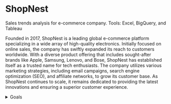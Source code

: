 # ShopNest
Sales trends analysis for e-commerce company. Tools: Excel, BigQuery, and Tableau

Founded in 2017, ShopNest is a leading global e-commerce platform specializing in a wide array of high-quality electronics. Initially focused on online sales, the company has swiftly expanded its reach to customers worldwide. With a diverse product offering that includes sought-after brands like Apple, Samsung, Lenovo, and Bose, ShopNest has established itself as a trusted name for tech enthusiasts. The company utilizes various marketing strategies, including email campaigns, search engine optimization (SEO), and affiliate networks, to grow its customer base. As ShopNest continues to scale, it remains dedicated to providing the latest innovations and ensuring a superior customer experience.


<details>
  <summary>Goals</summary>
  
The primary objective is to conduct a comprehensive analysis of key business metrics, including sales, average order value (AOV), order trends, and refund trends, spanning the years 2019 to 2022. Additionally, the analysis will focus on evaluating the performance of the loyalty program, regional performance, marketing effectiveness, and platform performance over the specified period. The project involves several key steps, beginning with data cleaning to ensure accuracy and consistency across the various datasets. Subsequently, the cleaned data will be organized and presented in an interactive dashboard for effective visualization and analysis. The final phase will involve a thorough review of the findings, followed by the identification of actionable insights to inform business strategy and optimize performance moving forward.

</details>
